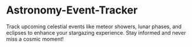 # Astronomy-Event-Tracker
Track upcoming celestial events like meteor showers, lunar phases, and eclipses to enhance your stargazing experience. Stay informed and never miss a cosmic moment!
